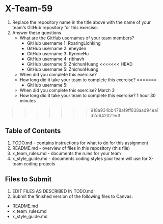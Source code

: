 # X-Team-59

1. Replace the repository name in the title above with the name of your team's GitHub repository for this exercise.
2. Answer these questions
   * What are the GitHub usernames of your team members?
       * GitHub username 1: RoaringLichking
       * GitHub username 2: eheyden
       * GitHub username 3: KyreneHu
       * GitHub username 4: ribhavh
       * GitHub username 5: ZhichunHuang
<<<<<<< HEAD
       * GitHub username 5: ZhichunHuang
   * When did you complete this exercise? 
   * How long did it take your team to complete this exercise? 
=======
       * GitHub username 5:
   * When did you complete this exercise? March 3
   * How long did it take your team to complete this exercise? 1 hour 30 minutes
>>>>>>> 918a934bb478af9ff838aad94ea1d2d642021edf

## Table of Contents

1. TODO.md - contains instructions for what to do for this assignment
2. README.md - overview of files in this repository (this file)
3. x_team_rules.md - documents the rules for your team
4. x_style_guide.md - documents coding styles your team will use for X-team coding projects

## Files to Submit

1. EDIT FILES AS DESCRIBED IN TODO.md
2. Submit the finished version of the following files to Canvas:

* README.md
* x_team_rules.md
* x_style_guide.md
